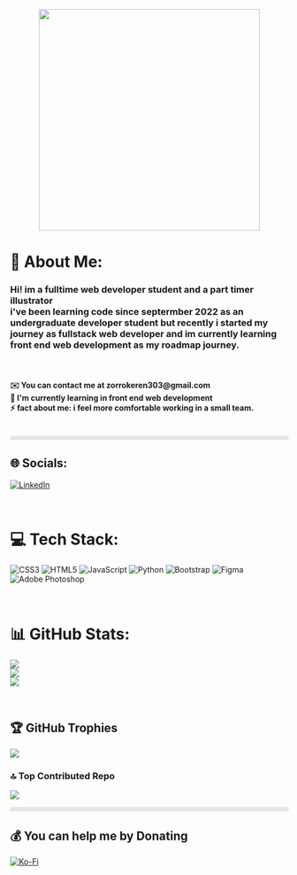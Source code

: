 <div align="center">
  <img height="400" src="https://i.pinimg.com/originals/7d/07/a2/7d07a255678962d30d8717dcf5dbd266.gif"  />
</div>


# 💫 About Me:
<h3>Hi! im a fulltime web developer student and a part timer illustrator<br>i've been learning code since septermber 2022 as an undergraduate developer student but recently i started my journey as fullstack web developer and im currently learning front end web development as my roadmap journey. </h3> <br> <h4> ✉️ You can contact me at zorrokeren303@gmail.com<br> 🧠 I'm currently learning in front end web development<br> ⚡ fact about me: i feel more comfortable working in a small team. </h4>

<br>


<img style="display: block;-webkit-user-select: none;margin: auto;cursor: zoom-in;background-color: hsl(0, 0%, 90%);" src="https://user-images.githubusercontent.com/73097560/115834477-dbab4500-a447-11eb-908a-139a6edaec5c.gif" width="876" height="8">

## 🌐 Socials:
[![LinkedIn](https://img.shields.io/badge/LinkedIn-%230077B5.svg?logo=linkedin&logoColor=white)](https://linkedin.com/in/https://www.linkedin.com/in/ridho-zikri-tasbiansyah-a1b384290/) 

<br>

# 💻 Tech Stack:
![CSS3](https://img.shields.io/badge/css3-%231572B6.svg?style=flat&logo=css3&logoColor=white) ![HTML5](https://img.shields.io/badge/html5-%23E34F26.svg?style=flat&logo=html5&logoColor=white) ![JavaScript](https://img.shields.io/badge/javascript-%23323330.svg?style=flat&logo=javascript&logoColor=%23F7DF1E) ![Python](https://img.shields.io/badge/python-3670A0?style=flat&logo=python&logoColor=ffdd54) ![Bootstrap](https://img.shields.io/badge/bootstrap-%238511FA.svg?style=flat&logo=bootstrap&logoColor=white) ![Figma](https://img.shields.io/badge/figma-%23F24E1E.svg?style=flat&logo=figma&logoColor=white) ![Adobe Photoshop](https://img.shields.io/badge/adobe%20photoshop-%2331A8FF.svg?style=flat&logo=adobe%20photoshop&logoColor=white)

<br>

# 📊 GitHub Stats:
![](https://github-readme-stats.vercel.app/api?username=Mr-Gahara&theme=vue&hide_border=false&include_all_commits=false&count_private=false)<br/>
![](https://github-readme-streak-stats.herokuapp.com/?user=Mr-Gahara&theme=vue&hide_border=false)<br/>
![](https://github-readme-stats.vercel.app/api/top-langs/?username=Mr-Gahara&theme=vue&hide_border=false&include_all_commits=false&count_private=false&layout=compact)

<br>

## 🏆 GitHub Trophies
![](https://github-profile-trophy.vercel.app/?username=Mr-Gahara&theme=tokyonight&no-frame=false&no-bg=true&margin-w=4)


### 🔝 Top Contributed Repo
![](https://github-contributor-stats.vercel.app/api?username=Mr-Gahara&limit=5&theme=tokyonight&combine_all_yearly_contributions=true)

<img style="display: block;-webkit-user-select: none;margin: auto;cursor: zoom-in;background-color: hsl(0, 0%, 90%);" src="https://user-images.githubusercontent.com/73097560/115834477-dbab4500-a447-11eb-908a-139a6edaec5c.gif" width="876" height="8">

  ## 💰 You can help me by Donating
  [![Ko-Fi](https://img.shields.io/badge/Ko--fi-F16061?style=for-the-badge&logo=ko-fi&logoColor=white)](https://ko-fi.com/mrgahara) 

  
<!-- Proudly created with GPRM ( https://gprm.itsvg.in ) -->

